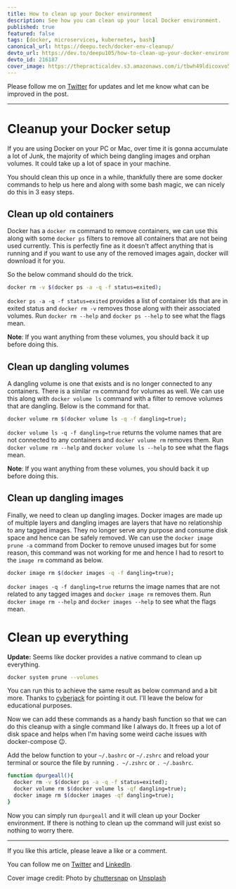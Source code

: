```yaml
---
title: How to clean up your Docker environment
description: See how you can clean up your local Docker environment.
published: true
featured: false
tags: [docker, microservices, kubernetes, bash]
canonical_url: https://deepu.tech/docker-env-cleanup/
devto_url: https://dev.to/deepu105/how-to-clean-up-your-docker-environment-4jm4
devto_id: 216187
cover_image: https://thepracticaldev.s3.amazonaws.com/i/tbwh49ldicoxvo57bklg.jpg
---
```


Please follow me on [Twitter](https://twitter.com/deepu105) for updates and let me know what can be improved in the post.

---

# Cleanup your Docker setup

If you are using Docker on your PC or Mac, over time it is gonna accumulate a lot of Junk, the majority of which being dangling images and orphan volumes. It could take up a lot of space in your machine.

You should clean this up once in a while, thankfully there are some docker commands to help us here and along with some bash magic, we can nicely do this in 3 easy steps.

## Clean up old containers

Docker has a `docker rm` command to remove containers, we can use this along with some `docker ps` filters to remove all containers that are not being used currently. This is perfectly fine as it doesn't affect anything that is running and if you want to use any of the removed images again, docker will download it for you.

So the below command should do the trick.

```sh
docker rm -v $(docker ps -a -q -f status=exited);
```

`docker ps -a -q -f status=exited` provides a list of container Ids that are in exited status and `docker rm -v` removes those along with their associated volumes. Run `docker rm --help` and `docker ps --help` to see what the flags mean.

**Note**: If you want anything from these volumes, you should back it up before doing this.

## Clean up dangling volumes

A dangling volume is one that exists and is no longer connected to any containers. There is a similar `rm` command for volumes as well. We can use this along with `docker volume ls` command with a filter to remove volumes that are dangling. Below is the command for that.

```sh
docker volume rm $(docker volume ls -q -f dangling=true);
```

`docker volume ls -q -f dangling=true` returns the volume names that are not connected to any containers and `docker volume rm` removes them. Run `docker volume rm --help` and `docker volume ls --help` to see what the flags mean.

**Note**: If you want anything from these volumes, you should back it up before doing this.

## Clean up dangling images

Finally, we need to clean up dangling images. Docker images are made up of multiple layers and dangling images are layers that have no relationship to any tagged images. They no longer serve any purpose and consume disk space and hence can be safely removed. We can use the `docker image prune -a` command from Docker to remove unused images but for some reason, this command was not working for me and hence I had to resort to the `image rm` command as below.

```sh
docker image rm $(docker images -q -f dangling=true);
```

`docker images -q -f dangling=true` returns the image names that are not related to any tagged images and `docker image rm` removes them. Run `docker image rm --help` and `docker images --help` to see what the flags mean.

# Clean up everything

**Update:** Seems like docker provides a native command to clean up everything. 

```sh
docker system prune --volumes
```
You can run this to achieve the same result as below command and a bit more. Thanks to [cyberjack](https://dev.to/cyberjack) for pointing it out. I'll leave the below for educational purposes.

Now we can add these commands as a handy bash function so that we can do this cleanup with a single command like I always do. It frees up a lot of disk space and helps when I'm having some weird cache issues with docker-compose 😉.

Add the below function to your `~/.bashrc` or `~/.zshrc` and reload your terminal or source the file by running `. ~/.zshrc` or `. ~/.bashrc`.

```sh
function dpurgeall(){
  docker rm -v $(docker ps -a -q -f status=exited);
  docker volume rm $(docker volume ls -qf dangling=true);
  docker image rm $(docker images -qf dangling=true);
}
```

Now you can simply run `dpurgeall` and it will clean up your Docker environment. If there is nothing to clean up the command will just exist so nothing to worry there.

---

If you like this article, please leave a like or a comment.

You can follow me on [Twitter](https://twitter.com/deepu105) and [LinkedIn](https://www.linkedin.com/in/deepu05/).

Cover image credit: Photo by [chuttersnap](https://unsplash.com/@chuttersnap?utm_source=unsplash&utm_medium=referral&utm_content=creditCopyText) on [Unsplash](https://unsplash.com/s/photos/containers?utm_source=unsplash&utm_medium=referral&utm_content=creditCopyText)

